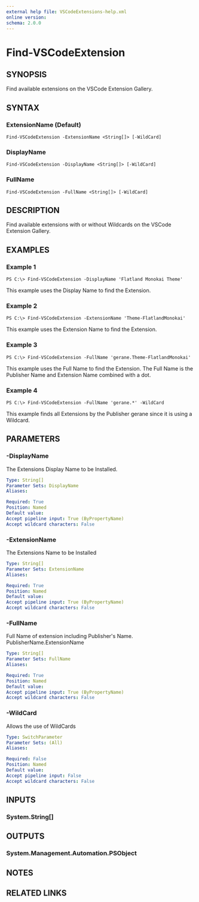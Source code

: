 ```yaml
---
external help file: VSCodeExtensions-help.xml
online version: 
schema: 2.0.0
---
```


# Find-VSCodeExtension
## SYNOPSIS
Find available extensions on the VSCode Extension Gallery.

## SYNTAX

### ExtensionName (Default)
```
Find-VSCodeExtension -ExtensionName <String[]> [-WildCard]
```

### DisplayName
```
Find-VSCodeExtension -DisplayName <String[]> [-WildCard]
```

### FullName
```
Find-VSCodeExtension -FullName <String[]> [-WildCard]
```

## DESCRIPTION
Find available extensions with or without Wildcards on the VSCode Extension Gallery.

## EXAMPLES

### Example 1
```
PS C:\> Find-VSCodeExtension -DisplayName 'Flatland Monokai Theme'
```

This example uses the Display Name to find the Extension.

### Example 2
```
PS C:\> Find-VSCodeExtension -ExtensionName 'Theme-FlatlandMonokai'
```

This example uses the Extension Name to find the Extension.

### Example 3
```
PS C:\> Find-VSCodeExtension -FullName 'gerane.Theme-FlatlandMonokai'
```

This example uses the Full Name to find the Extension. The Full Name is the Publisher Name and Extension Name combined with a dot.

### Example 4
```
PS C:\> Find-VSCodeExtension -FullName 'gerane.*' -WildCard
```

This example finds all Extensions by the Publisher gerane since it is using a Wildcard.

## PARAMETERS

### -DisplayName
The Extensions Display Name to be Installed.

```yaml
Type: String[]
Parameter Sets: DisplayName
Aliases: 

Required: True
Position: Named
Default value: 
Accept pipeline input: True (ByPropertyName)
Accept wildcard characters: False
```

### -ExtensionName
The Extensions Name to be Installed

```yaml
Type: String[]
Parameter Sets: ExtensionName
Aliases: 

Required: True
Position: Named
Default value: 
Accept pipeline input: True (ByPropertyName)
Accept wildcard characters: False
```

### -FullName
Full Name of extension including Publisher's Name. PublisherName.ExtensionName

```yaml
Type: String[]
Parameter Sets: FullName
Aliases: 

Required: True
Position: Named
Default value: 
Accept pipeline input: True (ByPropertyName)
Accept wildcard characters: False
```

### -WildCard
Allows the use of WildCards

```yaml
Type: SwitchParameter
Parameter Sets: (All)
Aliases: 

Required: False
Position: Named
Default value: 
Accept pipeline input: False
Accept wildcard characters: False
```

## INPUTS

### System.String[]


## OUTPUTS

### System.Management.Automation.PSObject


## NOTES

## RELATED LINKS

